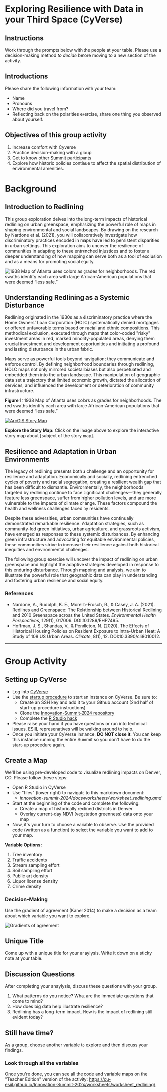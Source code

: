 # Exploring Resilience with Data in your Third Space (CyVerse)

## Instructions

Work through the prompts below with the people at your table. Please use a decision-making method *to decide* before moving to a new section of the activity.

## Introductions

Please share the following information with your team:
- Name
- Pronouns 
- Where did you travel from?
- Reflecting back on the polarities exercise, share one thing you observed about yourself. 

## Objectives of this group activity

1. Increase comfort with Cyverse
2. Practice decision-making with a group
3. Get to know other Summit participants
4. Explore how historic policies continue to affect the spatial distribution of environmental amenities.

# Background

## Introduction to Redlining

This group exploration delves into the long-term impacts of historical redlining on urban greenspace, emphasizing the powerful role of maps in shaping environmental and social landscapes. By drawing on the research by Nardone et al. (2021), you will collaboratively investigate how discriminatory practices encoded in maps have led to persistent disparities in urban settings. This exploration aims to uncover the resilience of communities in adapting to these entrenched injustices and to foster a deeper understanding of how mapping can serve both as a tool of exclusion and as a means for promoting social equity.

![1938 Map of Atlanta uses colors as grades for neighborhoods. The red swaths identify each area with large African-American populations that were deemed “less safe.”](../assets/redlining/redlining.png)

## Understanding Redlining as a Systemic Disturbance

Redlining originated in the 1930s as a discriminatory practice where the Home Owners' Loan Corporation (HOLC) systematically denied mortgages or offered unfavorable terms based on racial and ethnic compositions. This methodical exclusion, executed through maps that color-coded "risky" investment areas in red, marked minority-populated areas, denying them crucial investment and development opportunities and initiating a profound and lasting disturbance in the urban fabric.

Maps serve as powerful tools beyond navigation; they communicate and enforce control. By defining neighborhood boundaries through redlining, HOLC maps not only mirrored societal biases but also perpetuated and embedded them into the urban landscape. This manipulation of geographic data set a trajectory that limited economic growth, dictated the allocation of services, and influenced the development or deterioration of community infrastructure.

**Figure 1:** 1938 Map of Atlanta uses colors as grades for neighborhoods. The red swaths identify each area with large African-American populations that were deemed “less safe.”


[![ArcGIS Story Map](../assets/redlining/georectified-thumbnail.png)](https://storymaps.arcgis.com/stories/0f58d49c566b486482b3e64e9e5f7ac9)

**Explore the Story Map:** Click on the image above to explore the interactive story map about [subject of the story map].


## Resilience and Adaptation in Urban Environments

The legacy of redlining presents both a challenge and an opportunity for resilience and adaptation. Economically and socially, redlining entrenched cycles of poverty and racial segregation, creating a resilient wealth gap that has been difficult to dismantle. Environmentally, the neighborhoods targeted by redlining continue to face significant challenges—they generally feature less greenspace, suffer from higher pollution levels, and are more vulnerable to the impacts of climate change. These factors compound the health and wellness challenges faced by residents.

Despite these adversities, urban communities have continually demonstrated remarkable resilience. Adaptation strategies, such as community-led green initiatives, urban agriculture, and grassroots activism, have emerged as responses to these systemic disturbances. By enhancing green infrastructure and advocating for equitable environmental policies, these communities strive to increase their resilience against both historical inequities and environmental challenges.

The following group exercise will uncover the impact of redlining on urban greenspace and highlight the adaptive strategies developed in response to this enduring disturbance. Through mapping and analysis, we aim to illustrate the powerful role that geographic data can play in understanding and fostering urban resilience and social equity.

### References

- Nardone, A., Rudolph, K. E., Morello-Frosch, R., & Casey, J. A. (2021). Redlines and Greenspace: The Relationship between Historical Redlining and 2010 Greenspace across the United States. *Environmental Health Perspectives*, 129(1), 017006. DOI:10.1289/EHP7495.
- Hoffman, J. S., Shandas, V., & Pendleton, N. (2020). The Effects of Historical Housing Policies on Resident Exposure to Intra-Urban Heat: A Study of 108 US Urban Areas. *Climate*, 8(1), 12. DOI:10.3390/cli8010012.
****************************************

# Group Activity

## Setting up CyVerse 
- Log into [CyVerse](https://de.cyverse.org/)
- Use the [startup procedure](https://cu-esiil.github.io/Innovation-Summit-2024/resources/cyverse_startup/) to start an instance on CyVerse. Be sure to:
    - Create an SSH key and add it to your Github account (2nd half of start-up procedure instructions)
    - Clone the [Innovation-Summit-2024 repository](https://github.com/CU-ESIIL/Innovation-Summit-2024)
    - Complete the [R Studio hack](https://cu-esiil.github.io/Innovation-Summit-2024/additional-resources/cyverse_hacks/)
- Please raise your hand if you have questions or run into technical issues. ESIIL represenatives will be walking around to help.
- Once you initiate your CyVerse instance, **DO NOT close it**. You can keep this instance running the entire Summit so you don't have to do the start-up procedure again.

## Create a Map

We'll be using pre-developed code to visualize redlining impacts on Denver, CO. Please follow these steps: 

- Open R Studio in CyVerse
- Use "files" (lower right) to navigate to this markdown document:
    - *innovation-summit-2024/docs/worksheets/worksheet_redlining.qmd*
- Start at the beginning of the code and complete the following:
    - Create a map of historically redlined districts in Denver
    - Overlay current-day NDVI (vegetation greenness) data onto your map
- Now, it's your turn to choose a variable to observe. Use the provided code (written as a function) to select the variable you want to add to your map.

**Variable Options:**

1. Tree inventory
2. Traffic accidents
3. Stream sampling effort
4. Soil sampling effort
5. Public art density
6. Liquor license density
7. Crime density

### Decision-Making
Use the gradient of agreement (Kaner 2014) to make a decision as a team about which variable you want to explore.

![Gradients of agreement](../worksheets/love_gradient-of-agreement.png)

## Unique Title
Come up with a unique title for your anaylysis. Write it down on a sticky note at your table. 

## Discussion Questions

After completing your anaylysis, discuss these questions with your group. 
1. What patterns do you notice? What are the immediate questions that come to mind?
2. How does big data help illustrate resilience? 
3. Redlining has a long-term impact. How is the impact of redlining still evident today?

## Still have time? 

As a group, choose another variable to explore and then discuss your findings.

### Look through all the variables

Once you're done, you can see all the code and variable maps on the "Teacher Edition" version of the activity: <https://cu-esiil.github.io/Innovation-Summit-2024/worksheets/worksheet_redlining/>
